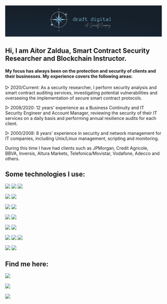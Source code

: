 ![image](https://github.com/aitorzaldua/aitorzaldua/blob/main/bannerGit.png)

## Hi, I am Aitor Zaldua, Smart Contract Security Researcher and Blockchain Instructor.

#### My focus has always been on the protection and security of clients and their businesses. My experience covers the following areas:

▻ 2020/Current: As a security researcher, I perform security analysis and smart contract auditing services, investigating potential vulnerabilities and overseeing the implementation of secure smart contract protocols. 

▻ 2008/2020: 12 years' experience as a Business Continuity and IT Security Engineer and Account Manager, reviewing the security of their IT services on a daily basis and performing annual resilience audits for each client.

▻ 2000/2008: 8 years' experience in security and network management for IT companies, including Unix/Linux management, scripting and monitoring.

During this time I have had clients such as JPMorgan, Credit Agricole, BBVA, Inversis, Altura Markets, Telefonica/Movistar, Vodafone, Adecco and others.


## Some technologies I use:
![](https://img.shields.io/badge/Solidity-e6e6e6?style=for-the-badge&logo=solidity&logoColor=black) ![](https://img.shields.io/badge/Rust-black?style=for-the-badge&logo=rust&logoColor=#E57324) ![](https://img.shields.io/badge/JavaScript-323330?style=for-the-badge&logo=javascript&logoColor=F7DF1E)

![](https://img.shields.io/badge/OpenZeppelin-4E5EE4?logo=OpenZeppelin&logoColor=fff&style=for-the-badge) ![](https://img.shields.io/badge/chainlink-375BD2?style=for-the-badge&logo=chainlink&logoColor=white) 

![](https://img.shields.io/badge/React-20232A?style=for-the-badge&logo=react&logoColor=61DAFB) ![](https://img.shields.io/badge/Tailwind_CSS-38B2AC?style=for-the-badge&logo=tailwind-css&logoColor=white)


![](https://badgen.net/badge/Framework/Hardhat/red?) ![](https://badgen.net/badge/Framework/Foundry/red?) 

![](https://badgen.net/badge/Language/Solidity/yellow?) ![](https://badgen.net/badge/Language/JavaSCript/yellow?)

![](https://badgen.net/badge/Network/Ethereum/blue?) ![](https://badgen.net/badge/Network/Polygon/blue?) ![](https://badgen.net/badge/Network/BNBchain/blue?) 

![](https://badgen.net/badge/SDK/Moralis/green?) ![](https://badgen.net/badge/SDK/Alchemy/green?)


## Find me here:

[![](https://img.shields.io/badge/LinkedIn-0077B5?style=for-the-badge&logo=linkedin&logoColor=white)](https://www.linkedin.com/in/aitor-zaldua/) 

[![](https://img.shields.io/badge/Twitter-1DA1F2?style=for-the-badge&logo=twitter&logoColor=white)](https://twitter.com/azdraft_) 

[![](https://img.shields.io/badge/Medium-12100E?style=for-the-badge&logo=medium&logoColor=white)](https://aitorzaldua.medium.com/)


